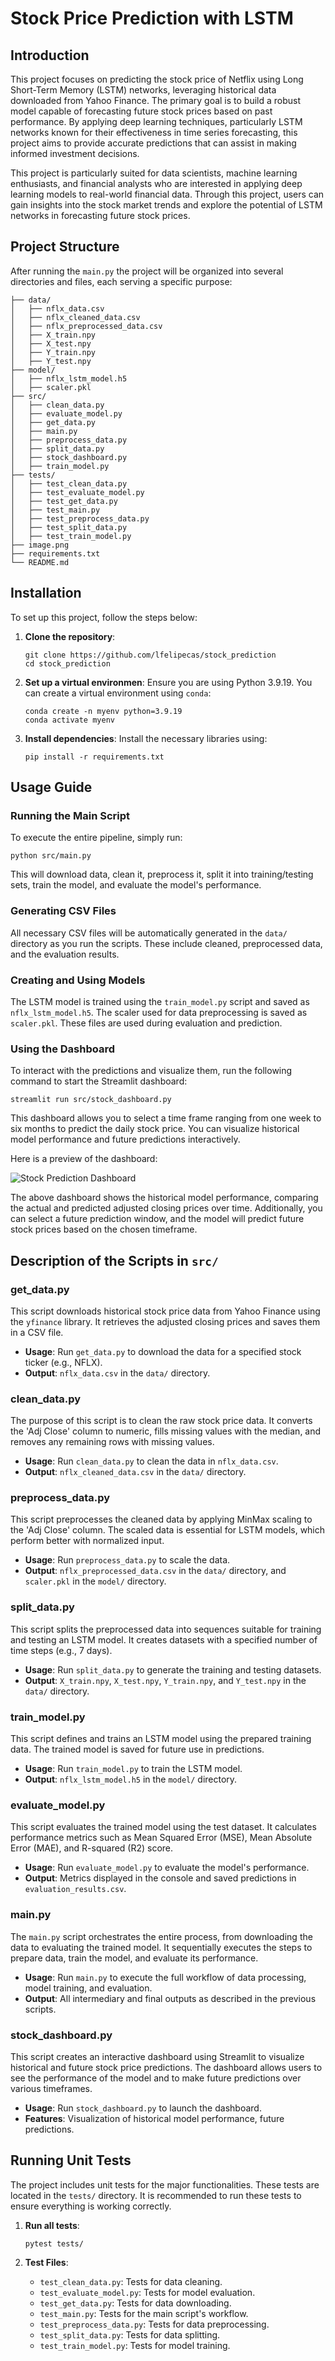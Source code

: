 # Stock Price Prediction with LSTM

## Introduction
This project focuses on predicting the stock price of Netflix using Long Short-Term Memory (LSTM) networks, leveraging historical data downloaded from Yahoo Finance. The primary goal is to build a robust model capable of forecasting future stock prices based on past performance. By applying deep learning techniques, particularly LSTM networks known for their effectiveness in time series forecasting, this project aims to provide accurate predictions that can assist in making informed investment decisions.

This project is particularly suited for data scientists, machine learning enthusiasts, and financial analysts who are interested in applying deep learning models to real-world financial data. Through this project, users can gain insights into the stock market trends and explore the potential of LSTM networks in forecasting future stock prices.


## Project Structure
After running the `main.py` the project will be organized into several directories and files, each serving a specific purpose:
```
├── data/
│   ├── nflx_data.csv
│   ├── nflx_cleaned_data.csv
│   ├── nflx_preprocessed_data.csv
│   ├── X_train.npy
│   ├── X_test.npy
│   ├── Y_train.npy
│   ├── Y_test.npy
├── model/
│   ├── nflx_lstm_model.h5
│   ├── scaler.pkl
├── src/
│   ├── clean_data.py
│   ├── evaluate_model.py
│   ├── get_data.py
│   ├── main.py
│   ├── preprocess_data.py
│   ├── split_data.py
│   ├── stock_dashboard.py
│   ├── train_model.py
├── tests/
│   ├── test_clean_data.py
│   ├── test_evaluate_model.py
│   ├── test_get_data.py
│   ├── test_main.py
│   ├── test_preprocess_data.py
│   ├── test_split_data.py
│   ├── test_train_model.py
├── image.png
├── requirements.txt
└── README.md
```

## Installation
To set up this project, follow the steps below:

1. **Clone the repository**:
   ```
   git clone https://github.com/lfelipecas/stock_prediction
   cd stock_prediction
   ```

2. **Set up a virtual environmen**:
   Ensure you are using Python 3.9.19. You can create a virtual environment using `conda`:
   ```
   conda create -n myenv python=3.9.19
   conda activate myenv
   ```   

2. **Install dependencies**:
   Install the necessary libraries using:
   ```
   pip install -r requirements.txt
   ```

## Usage Guide

### Running the Main Script
To execute the entire pipeline, simply run:
```
python src/main.py
```
This will download data, clean it, preprocess it, split it into training/testing sets, train the model, and evaluate the model's performance.

### Generating CSV Files
All necessary CSV files will be automatically generated in the `data/` directory as you run the scripts. These include cleaned, preprocessed data, and the evaluation results.

### Creating and Using Models
The LSTM model is trained using the `train_model.py` script and saved as `nflx_lstm_model.h5`. The scaler used for data preprocessing is saved as `scaler.pkl`. These files are used during evaluation and prediction.

### Using the Dashboard
To interact with the predictions and visualize them, run the following command to start the Streamlit dashboard:
```
streamlit run src/stock_dashboard.py
```
This dashboard allows you to select a time frame ranging from one week to six months to predict the daily stock price. You can visualize historical model performance and future predictions interactively.

Here is a preview of the dashboard:

![Stock Prediction Dashboard](./image.png)

The above dashboard shows the historical model performance, comparing the actual and predicted adjusted closing prices over time. Additionally, you can select a future prediction window, and the model will predict future stock prices based on the chosen timeframe.


## Description of the Scripts in `src/`

### get_data.py
This script downloads historical stock price data from Yahoo Finance using the `yfinance` library. It retrieves the adjusted closing prices and saves them in a CSV file. 

- **Usage**: Run `get_data.py` to download the data for a specified stock ticker (e.g., NFLX).
- **Output**: `nflx_data.csv` in the `data/` directory.

### clean_data.py
The purpose of this script is to clean the raw stock price data. It converts the 'Adj Close' column to numeric, fills missing values with the median, and removes any remaining rows with missing values.

- **Usage**: Run `clean_data.py` to clean the data in `nflx_data.csv`.
- **Output**: `nflx_cleaned_data.csv` in the `data/` directory.

### preprocess_data.py
This script preprocesses the cleaned data by applying MinMax scaling to the 'Adj Close' column. The scaled data is essential for LSTM models, which perform better with normalized input.

- **Usage**: Run `preprocess_data.py` to scale the data.
- **Output**: `nflx_preprocessed_data.csv` in the `data/` directory, and `scaler.pkl` in the `model/` directory.

### split_data.py
This script splits the preprocessed data into sequences suitable for training and testing an LSTM model. It creates datasets with a specified number of time steps (e.g., 7 days).

- **Usage**: Run `split_data.py` to generate the training and testing datasets.
- **Output**: `X_train.npy`, `X_test.npy`, `Y_train.npy`, and `Y_test.npy` in the `data/` directory.

### train_model.py
This script defines and trains an LSTM model using the prepared training data. The trained model is saved for future use in predictions.

- **Usage**: Run `train_model.py` to train the LSTM model.
- **Output**: `nflx_lstm_model.h5` in the `model/` directory.

### evaluate_model.py
This script evaluates the trained model using the test dataset. It calculates performance metrics such as Mean Squared Error (MSE), Mean Absolute Error (MAE), and R-squared (R2) score. 

- **Usage**: Run `evaluate_model.py` to evaluate the model's performance.
- **Output**: Metrics displayed in the console and saved predictions in `evaluation_results.csv`.

### main.py
The `main.py` script orchestrates the entire process, from downloading the data to evaluating the trained model. It sequentially executes the steps to prepare data, train the model, and evaluate its performance.

- **Usage**: Run `main.py` to execute the full workflow of data processing, model training, and evaluation.
- **Output**: All intermediary and final outputs as described in the previous scripts.

### stock_dashboard.py
This script creates an interactive dashboard using Streamlit to visualize historical and future stock price predictions. The dashboard allows users to see the performance of the model and to make future predictions over various timeframes.

- **Usage**: Run `stock_dashboard.py` to launch the dashboard.
- **Features**: Visualization of historical model performance, future predictions.

## Running Unit Tests

The project includes unit tests for the major functionalities. These tests are located in the `tests/` directory. It is recommended to run these tests to ensure everything is working correctly.

1. **Run all tests**:
   ```
   pytest tests/
   ```

2. **Test Files**:
   - `test_clean_data.py`: Tests for data cleaning.
   - `test_evaluate_model.py`: Tests for model evaluation.
   - `test_get_data.py`: Tests for data downloading.
   - `test_main.py`: Tests for the main script's workflow.
   - `test_preprocess_data.py`: Tests for data preprocessing.
   - `test_split_data.py`: Tests for data splitting.
   - `test_train_model.py`: Tests for model training.